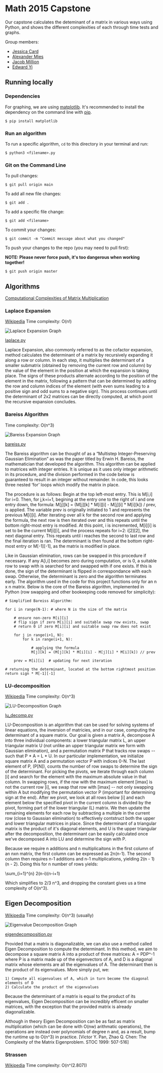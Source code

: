 # Math 2015 Capstone

Our capstone calculates the deteminant of a matrix in various ways using Python, and shows the different complexities of each through time tests and graphs.

Group members:
- [Jessica Card](https://github.com/jessicard)
- [Alexander Mies](https://github.com/AlexanderMies)
- [Jacob Million](https://github.com/JacobMMillion)
- [Edward Yi](https://github.com/Edward-D-Yi)


## Running locally
### Dependencies
For graphing, we are using [matplotlib](https://matplotlib.org/). It's recommended to install the dependency on the command line with [pip](https://pypi.org/project/pip/).
```
$ pip install matplotlib
```

### Run an algorithm
To run a specific algorithm, `cd` to this directory in your terminal and run:
```
$ python3 <filename>.py
```

### Git on the Command Line

To pull changes:
```
$ git pull origin main
```

To add all new file changes:
```
$ git add .
```

To add a specific file change:
```
$ git add <filename>
```

To commit your changes:
```
$ git commit -m "Commit message about what you changed"
```

To push your changes to the repo (you may need to pull first):

**NOTE: Please never force push, it's too dangerous when working together!**

```
$ git push origin master
```

## Algorithms
[Computational Complexities of Matrix Multiplication](https://en.wikipedia.org/wiki/Computational_complexity_of_matrix_multiplication)

### Laplace Expansion
[Wikipedia](https://en.wikipedia.org/wiki/Laplace_expansion)
Time complexity: O(n!)

![Laplace Expansion Graph](/images/laplace_2_electric_boogaloo.png)

[laplace.py](/laplace.py)

Laplace Expansion, also commonly referred to as the cofactor expansion, method calculates the determinant of a matrix by recursively expanding it along a row or column. In each step, it multiplies the determinant of a smaller submatrix (obtained by removing the current row and column) by the value of the element in the position at which the expansion is taking place. The signs of these products alternate according to the position of the element in the matrix, following a pattern that can be determined by adding the row and column indices of the element (with even sums leading to a positive sign and odd sums to a negative sign). This process continues until the determinant of 2x2 matrices can be directly computed, at which point the recursive expansion concludes.


### Bareiss Algorithm
Time complexity: O(n^3)

![Bareiss Expansion Graph](/images/bareiss_2_the_reckoning.png)

[bareiss.py](/bareiss.py)

The Bareiss algorithm can be thought of as a “Multistep Integer-Preserving Gaussian Elimination” as was the paper titled by Erwin H. Bareiss, the mathematician that developed the algorithm. This algorithm can be applied to matrices with integer entries. It is unique as it uses only integer arithmetic in its procedure, and the division performed in the code below is guaranteed to result in an integer without remainder. In code, this looks three nested ‘for’ loops which modify the matrix in place.

The procedure is as follows: Begin at the top left-most entry. This is M[i,i] for i=0. Then, for j,k=i+1, begining at the entry one to the right of i and one entry down, the formula: M[j][k] = (M[j][k] * M[i][i] - M[j][i] * M[i][k]) / prev, is applied. The variable prev is originally initiated to 1 and represents the previous M[i][i]. After iterating over all k for the second row and applying the formula, the next row is then iterated over and this repeats until the bottom right-most entry is modified. At this point, i is incremented, M[i][i] is set to be the current M[i][i], and the process repeats for i=2: i[2][2], the next diagonal entry. This repeats until i reaches the second to last row and the final iteration is ran. The determinant is then found at the bottom right-most entry or M[-1][-1], as the matrix is modified in place.

Like in Gaussian elimination, rows can be swapped in this procedure if necessary. If any A[i,i] becomes zero during computation, or is 0, a suitable row to swap with is searched for and swapped with if one exists. If this is done, the sign of the determinant is flipped in correspondance with each swap. Otherwise, the determinant is zero and the algorithm terminates early. The algorithm used in the code for this project functions only for an n x n matrix. Below is the core of the Bareiss algorithm, implemented in Python (row swapping and other bookeeping code removed for simplicity):

    # Simplified Bareiss Algorithm:
    
    for i in range(N-1): # where N is the size of the matrix

        # ensure non-zero M[i][i]
        # flip sign if zero M[i][i] and suitable swap row exists, swap
        # return 0 if zero M[i][i] and suitable swap row does not exist

        for j in range(i+1, N):
            for k in range(i+1, N):

                # applying the formula
                M[j][k] = (M[j][k] * M[i][i] - M[j][i] * M[i][k]) // prev

        prev = M[i][i]  # updating for next iteration

    # returning the determinant, located at the bottom rightmost position
    return sign * M[-1][-1]



### LU-decomposition
[Wikipedia](https://en.wikipedia.org/wiki/LU_decomposition)
Time complexity: O(n^3)

![LU-Decomposition Graph](/images/LU_Decomposition_Runtime.png)

[lu_decomp.py](/lu_decomp.py)

LU-Decomposition is an algorithm that can be used for solving systems of linear equations, the inversion of matricies, and in our case, computing the determinant of a square matrix. Our goal is given a matrix A, decompose A into three individual components: a lower triangular matrix L, an upper triangular matrix U (not unlike an upper triangular matrix we form with Gaussian elimination), and a permutation matrix P that tracks row swaps -- such that P * A = L * U. In our particular implementation, we initialize square matrix A and a permutation vector P with indices 0-N. The last element of P, (P[N]), counts the number of row swaps to determine the sign of the determinant. For picking the pivots, we iterate through each column [i] and search for the element with the maximum absolute value in that column. In swapping rows, if the row with the maximum element [imax] is not the current row [i], we swap that row with [imax] -- not only swapping within A but modifying the permutation vector P (important for determining sign at the end). After we pivot, we look at all rows below [i] and each element below the specified pivot in the current column is divided by the pivot, forming part of the lower triangular (L) matrix. We then update the remaining elements for each row by subtracting a multiple in the current row (close to Gaussian elimination) to effectively contstruct both the upper and lower triangular matrices in place. Since the determinant of a triangular matrix is the product of it's diagonal elements, and U is the upper triangular after the decomposition, the determinant can be easily calculated once we've decomposed A into LU and determine the sign with P.


Because we require n additions and n multiplicaitons in the first column of an nxn matrix, the first column can be expressed as 2n(n-1). The second column then requires n-1 additions and n-1 multiplications, yielding 2(n - 1)(n - 2). Doing this for n number of rows yields:

\sum_{i=1}^{n} 2(n-i)(n-i+1)

Which simplifies to 2/3 n^3, and dropping the constant gives us a time complexity of O(n^3).


## Eigen Decomposition
[Wikipedia](https://en.wikipedia.org/wiki/Eigendecomposition_of_a_matrix)
Time complexity: O(n^3) (usually)

![Eigenvalue Decomposition Graph](/images/eigendecomposition.png)

[eigendecomposition.py](/eigendecomposition.py)

Provided that a matrix is diagonalizable, we can also use a method called Eigen Decomposition to compute the determinant. In this method, we aim to decompose a square matrix A into a product of three matrices: A = PDP^-1 where P is a matrix made up of the eigenvectors of A, and D is a diagonal matrix whose elements are all the eigenvalues of A. The determinant then is the product of its eigenvalues. More simply put, we: 

    1) Compute all eigenvalues of A, which in turn become the diagonal elements of D
    2) Calculate the product of the eigenvalues

Because the determinant of a matrix is equal to the product of its eigenvalues, Eigen Decomposition can be incredibly efficent on smaller matrices, with the exception that the provided matrix is already diagonalizable.

Although in theory Eigen Decomposition can be as fast as matrix multiplication (which can be done with O(nw) arithmatic operations), the operations are instead over polynomials of degree n and, as a result, bump the runtime up to O(n^3) in practice. [Victor Y. Pan, Zhao Q. Chen: The Complexity of the Matrix Eigenproblem. STOC 1999: 507-516]

### Strassen
[Wikipedia](https://en.wikipedia.org/wiki/Strassen_algorithm)
Time complexity: O(n^(2.807))


